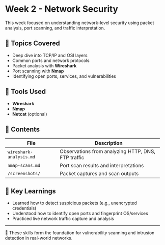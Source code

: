 # Week 2 - Network Security

This week focused on understanding network-level security using packet analysis, port scanning, and traffic interpretation.

## 🔹 Topics Covered

- Deep dive into TCP/IP and OSI layers
- Common ports and network protocols
- Packet analysis with **Wireshark**
- Port scanning with **Nmap**
- Identifying open ports, services, and vulnerabilities

## 🧰 Tools Used

- **Wireshark**
- **Nmap**
- **Netcat** (optional)

## 📂 Contents

| File | Description |
|------|-------------|
| `wireshark-analysis.md` | Observations from analyzing HTTP, DNS, FTP traffic |
| `nmap-scans.md`         | Port scan results and interpretations |
| `/screenshots/`         | Packet captures and scan outputs |

## 🧠 Key Learnings

- Learned how to detect suspicious packets (e.g., unencrypted credentials)
- Understood how to identify open ports and fingerprint OS/services
- Practiced live network traffic capture and analysis

---

📌 These skills form the foundation for vulnerability scanning and intrusion detection in real-world networks.
